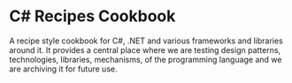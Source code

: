 # C# Recipes Cookbook
A recipe style cookbook for C#, .NET and various frameworks and libraries around it. It provides a central place where we are testing design patterns, technologies, libraries, mechanisms, of the programming language and we are archiving it for future use.
